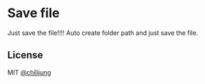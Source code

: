 # Save file

Just save the file!!!! Auto create folder path and just save the file.


## License

MIT [@chilijung](http://github.com/chilijung)
